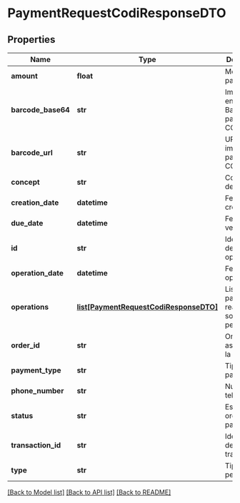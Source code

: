 # PaymentRequestCodiResponseDTO

## Properties
Name | Type | Description | Notes
------------ | ------------- | ------------- | -------------
**amount** | **float** | Monto del pago. | [optional] 
**barcode_base64** | **str** | Imagen QR en formato Base64 para el CODI®. | [optional] 
**barcode_url** | **str** | URL de la imagen QR para el CODI®. | [optional] 
**concept** | **str** | Concepto de pago. | [optional] 
**creation_date** | **datetime** | Fecha de creación. | [optional] 
**due_date** | **datetime** | Fecha de vencimiento. | [optional] 
**id** | **str** | Identificador de la operacion. | [optional] 
**operation_date** | **datetime** | Fecha de la operacion. | [optional] 
**operations** | [**list[PaymentRequestCodiResponseDTO]**](PaymentRequestCodiResponseDTO.md) | Listado de pagos realizados sobre la petición. | [optional] 
**order_id** | **str** | OrderId asignada a la solicitud. | [optional] 
**payment_type** | **str** | Tipo de pago. | [optional] 
**phone_number** | **str** | Numero de teléfono. | [optional] 
**status** | **str** | Estatus de la orden de pago. | [optional] 
**transaction_id** | **str** | Identificador de la transacción. | [optional] 
**type** | **str** | Tipo de petición. | [optional] 

[[Back to Model list]](../README.md#documentation-for-models) [[Back to API list]](../README.md#documentation-for-api-endpoints) [[Back to README]](../README.md)

